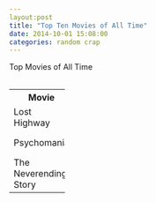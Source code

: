 ```yaml
---
layout:post
title: "Top Ten Movies of All Time"
date: 2014-10-01 15:08:00
categories: random crap
---
```

<h>Top Movies of All Time<h/>

<p>

<table>

<table style="width:20%">
  <tr>    
    <th>Movie</th>
    <th>Director</th> 
    <th>Stars</th>
  </tr>
  <tr>
    <td>Lost Highway</td>
    <td>David Lynch</td> 
    <td>*****</td>
  <tr>
  	<td>Psychomania</td>
  	<td>Don Sharp</td>
	<td>****</td>
  <tr>
  	<td>The Neverending Story</td>
    <td>George Miller</td>
    <td>****</td>
</table>

